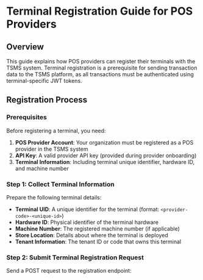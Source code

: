 # Terminal Registration Guide for POS Providers

## Overview

This guide explains how POS providers can register their terminals with the TSMS system. Terminal registration is a prerequisite for sending transaction data to the TSMS platform, as all transactions must be authenticated using terminal-specific JWT tokens.

## Registration Process

### Prerequisites

Before registering a terminal, you need:

1. **POS Provider Account**: Your organization must be registered as a POS provider in the TSMS system
2. **API Key**: A valid provider API key (provided during provider onboarding)
3. **Terminal Information**: Including terminal unique identifier, hardware ID, and machine number

### Step 1: Collect Terminal Information

Prepare the following terminal details:

-   **Terminal UID**: A unique identifier for the terminal (format: `<provider-code>-<unique-id>`)
-   **Hardware ID**: Physical identifier of the terminal hardware
-   **Machine Number**: The registered machine number (if applicable)
-   **Store Location**: Details about where the terminal is deployed
-   **Tenant Information**: The tenant ID or code that owns this terminal

### Step 2: Submit Terminal Registration Request

Send a POST request to the registration endpoint:
